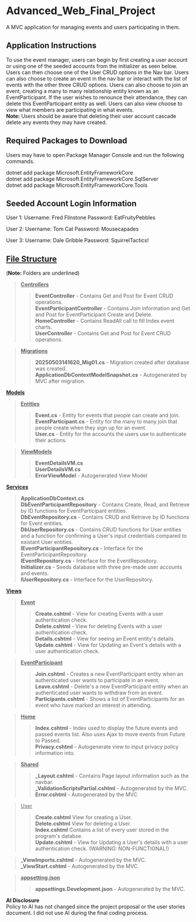 # Advanced_Web_Final_Project
A MVC application for managing events and users participating in them.

## Application Instructions
To use the event manager, users can begin by first creating a user account or using one of the seeded accounts from the initializer as seen below. Users can then choose one of the User CRUD options in the Nav bar. Users can also choose to create an event in the nav bar or interact with the list of events with the other three CRUD options. Users can also choose to join an event, creating a many to many relationship entity known as an EventParticipant. If the user wishes to renounce their attendance, they can delete this EventParticipant entity as well. Users can also view choose to view what members are participating in what events.\
**Note:** Users should be aware that deleting their user account cascade delete any events they may have created. 

## Required Packages to Download
Users may have to open Package Manager Console and run the following commands.

dotnet add package Microsoft.EntityFrameworkCore\
dotnet add package Microsoft.EntityFrameworkCore.SqlServer\
dotnet add package Microsoft.EntityFrameworkCore.Tools

## Seeded Account Login Information
User 1: 
Username: Fred Flinstone
Password: EatFruityPebbles

User 2:
Username: Tom Cat
Password: Mousecapades

User 3: 
Username: Dale Gribble
Password: SquirrelTactics!

## **<ins>File Structure</ins>**
(**Note:** Folders are underlined)
> <ins>**Controllers**</ins>
> > **EventController** - Contains Get and Post for Event CRUD operations.\
> > **EventParticipantController** - Contains Join information and Get and Post for EventParticipant Create and Delete.\
> > **HomeController** - Contains ReadAll call to fill Index event charts.\
> > **UserController** - Contains Get and Post for Event CRUD operations.

> <ins>**Migrations**</ins>
> > **20250503141620_Mig01.cs** - Migration created after database was created.\
> > **ApplicationDbContextModelSnapshot.cs** - Autogenerated by MVC after migration.

<ins>**Models**</ins>
  > <ins>**Entities**</ins>
  > > **Event.cs** - Entity for events that people can create and join.\
  > > **EventParticipant.cs** - Entity for the many to many join that people create when they sign up for an event.\
  > > **User.cs** - Entity for the accounts the users use to authenticate their actions.

  > <ins>**ViewModels**</ins>
  > > **EventDetailsVM.cs**\
  > > **UserDetailsVM.cs**  
  > **ErrorViewModel** - Autogenerated View Model

<ins>**Services**</ins>
> **ApplicationDbContext.cs**\
> **DbEventParticipantRepository** - Contains Create, Read, and Retrieve by ID functions for EventParticipant entities.\
> **DbEventRepository.cs** - Contains CRUD and Retrieve by ID functions for Event entities.\
> **DbUserRepository.cs** - Contains CRUD functions for User entities and a function for confirming a User's input credentials compared to existant User entities.\
> **IEventParticipantRepository.cs** - Interface for the EventParticipantRepository.\
> **IEventRepository.cs** - Interface for the EventRepository.\
> **Initializer.cs** - Seeds database with three pre-made user accounts and events.\
> **IUserRepository.cs** - Interface for the UserRepository. 

<ins>**Views**</ins>
  > <ins>**Event**</ins>
  > > **Create.cshtml** - View for creating Events with a user authentication check.\
  > > **Delete.cshtml** - View for deleting Events with a user authentication check.\
  > > **Details.cshtml** - View for seeing an Event entity's details.\
  > > **Update.cshtml** - View for Updating an Event's details with a user authentication check.
  
  > <ins>**EventParticipant**</ins>
  > > **Join.cshtml** - Creates a new EventParticipant entity when an authenticated user wants to participate in an event.\
  > > **Leave.cshtml** - Delete's a new EventParticipant entity when an authenticated user wants to withdraw from an event.\
  > > **Participants.cshtml** - Shows a list of EventParticipants for an event who have marked an interest in attending. 
  
  > <ins>**Home**</ins>
  > > **Index.cshtml** - Index used to display the future events and passed events list. Also uses Ajax to move events from Future to Passed.\
  > > **Privacy.cshtml** - Autogenerate view to input privacy policy information into.

  > <ins>**Shared**</ins>
  > > **_Layout.cshtml** - Contains Page layout information such as the navbar.\
  > > **_ValidationScriptsPartial.cshtml** - Autogenerated by the MVC.\
  > > **Error.cshtml** - Autogenerated by the MVC

  > <ins>User</ins>
  > > **Create.cshtml** View for creating a User.\
>   > **Delete.cshtml** View for deleting a User. \
>   > **Index.cshtml** Contains a list of every user stored in the program's databse.\
>   > **Update.cshtml** - View for Updating a User's details with a user authentication check. (WARNING: NON-FUNCTIONAL!)

> **_ViewImports.cshtml** - Autogenerated by the MVC.\
> **_ViewStart.cshtml** - Autogenerated by the MVC.

> <ins>**appsetting.json**</ins>
> > **appsettings.Development.json** - Autogenerated by the MVC.

**AI Disclosure**  
Policy to AI has not changed since the project proposal or the user stories document. 
I did not use AI during the final coding process. 

